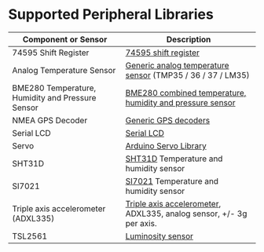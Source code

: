 # Supported Peripheral Libraries

| Component or Sensor       | Description                         |
|---------------------------|-------------------------------------|
| 74595 Shift Register      | [74595 shift register](/Source/Additional_Peripheral_Libraries/Netduino.Foundation.IC.74595) |
| Analog Temperature Sensor                        | [Generic analog temperature sensor](/Source/Additional_Peripheral_Libraries/Netduino.Foundation.Sensors.Temperature.Analog) (TMP35 / 36 / 37 / LM35)|
| BME280 Temperature, Humidity and Pressure Sensor | [BME280 combined temperature, humidity and pressure sensor](/Source/Additional_Peripheral_Libraries/Netduino.Foundation.Sensors.Barometric.BME280) |
| NMEA GPS Decoder          | [Generic GPS decoders](/Source/Additional_Peripheral_Libraries/Netduino.Foundation.Sensors.GPS.NMEA) |
| Serial LCD                                       | [Serial LCD](/Source/Additional_Peripheral_Libraries/Netduino.Foundation.Displays.SerialLCD) |
| Servo                     | [Arduino Servo Library](/Source/Additional_Peripheral_Libraries/Netduino.Foundation.Servos) |
| SHT31D                    | [SHT31D](/Source/Additional_Peripheral_Libraries/Netduino.Foundation.Sensors.Barometric.SHT31D) Temperature and humidity sensor |
| SI7021                    | [SI7021](/Source/Additional_Peripheral_Libraries/Netduino.Foundation.Sensors.Barometric.SI7021) Temperature and humidity sensor |
| Triple axis accelerometer (ADXL335) | [Triple axis accelerometer](/Source/Additional_Peripheral_Libraries/Netduino.Foundation.Sensors.Motion.ADXL335), ADXL335, analog sensor, +/- 3g per axis. |
| TSL2561                                          | [Luminosity sensor](/Source/Additional_Peripheral_Libraries/Netduino.Foundation.Sensors.Light.TSL2561) |
